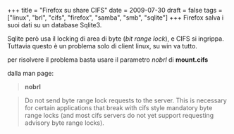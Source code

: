 +++
title = "Firefox su share CIFS"
date = 2009-07-30
draft = false
tags = ["linux", "brl", "cifs", "firefox", "samba", "smb", "sqlite"]
+++
Firefox salva i suoi dati su un database Sqlite3.

Sqlite però usa il locking di area di byte (*bit range lock*), e CIFS si ingrippa.
Tuttavia questo è un problema solo di client linux, su win va tutto.

per risolvere il problema basta usare il parametro *nobrl* di **mount.cifs**

dalla man page:

> **nobrl**

> Do not send byte range lock requests to the server. This is
> necessary for certain applications that break with cifs style
> mandatory byte range locks (and most cifs servers do not yet
> support requesting advisory byte range locks).
